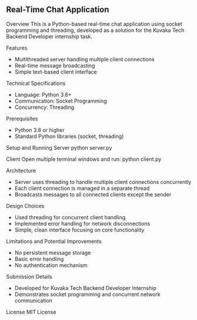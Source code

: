 ## Real-Time Chat Application

Overview
This is a Python-based real-time chat application using socket programming and threading, developed as a solution for the Kuvaka Tech Backend Developer internship task.

Features
- Multithreaded server handling multiple client connections
- Real-time message broadcasting
- Simple text-based client interface

Technical Specifications
- Language: Python 3.8+
- Communication: Socket Programming
- Concurrency: Threading

Prerequisites
- Python 3.8 or higher
- Standard Python libraries (socket, threading)

Setup and Running
Server
python server.py

Client
Open multiple terminal windows and run:
python client.py


Architecture
- Server uses threading to handle multiple client connections concurrently
- Each client connection is managed in a separate thread
- Broadcasts messages to all connected clients except the sender

Design Choices
- Used threading for concurrent client handling
- Implemented error handling for network disconnections
- Simple, clean interface focusing on core functionality

Limitations and Potential Improvements
- No persistent message storage
- Basic error handling
- No authentication mechanism

Submission Details
- Developed for Kuvaka Tech Backend Developer Internship
- Demonstrates socket programming and concurrent network communication

License
MIT License

